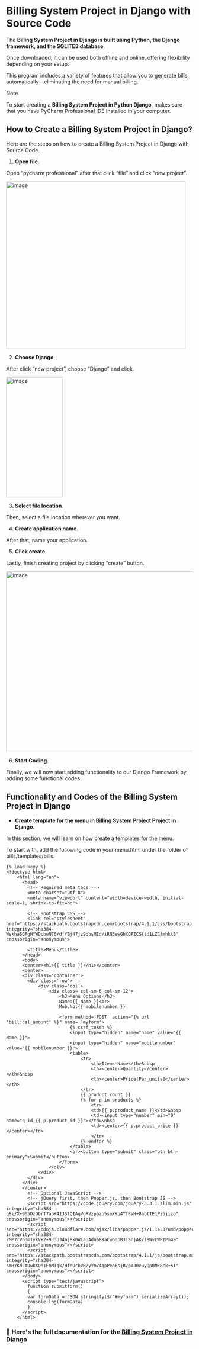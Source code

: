 # Billing System Project in Django with Source Code

The **Billing System Project in Django is built using Python, the Django framework, and the SQLITE3 database**. 

Once downloaded, it can be used both offline and online, offering flexibility depending on your setup.

This program includes a variety of features that allow you to generate bills automatically—eliminating the need for manual billing.

>[!NOTE]
> To start creating a **Billing System Project in Python Django**, makes sure that you have PyCharm Professional IDE Installed in your computer.

## How to Create a Billing System Project in Django?

Here are the steps on how to create a Billing System Project in Django with Source Code.

1. **Open file**.

Open “pycharm professional” after that click “file” and click “new project”.

<img width="484" height="453" alt="image" src="https://github.com/user-attachments/assets/8f2914c9-6609-4dcc-aa74-f858c8ff385f" />

2. **Choose Django**.

After click “new project”, choose “Django” and click.

<img width="152" height="325" alt="image" src="https://github.com/user-attachments/assets/9e28c7af-878e-42c7-8e0e-f005db43c5e1" />

3. **Select file location**.

Then, select a file location wherever you want.

4. **Create application name**.

After that, name your application.

5. **Click create**.

Lastly, finish creating project by clicking “create” button.

<img width="802" height="489" alt="image" src="https://github.com/user-attachments/assets/d435ae3b-2780-4a3b-8e2c-68a4d81a08e0" />

6. **Start Coding**.

Finally, we will now start adding functionality to our Django Framework by adding some functional codes.

## Functionality and Codes of the Billing System Project in Django


* **Create template for the menu in Billing System Project Project in Django**.

In this section, we will learn on how create a templates for the menu. 

To start with, add the following code in your menu.html under the folder of bills/templates/bills.

```
{% load keyy %}
<!doctype html>
	<html lang="en">
	  <head>
	    <!-- Required meta tags -->
	    <meta charset="utf-8">
	    <meta name="viewport" content="width=device-width, initial-scale=1, shrink-to-fit=no">

	    <!-- Bootstrap CSS -->
	    <link rel="stylesheet" href="https://stackpath.bootstrapcdn.com/bootstrap/4.1.1/css/bootstrap.min.css" integrity="sha384-WskhaSGFgHYWDcbwN70/dfYBj47jz9qbsMId/iRN3ewGhXQFZCSftd1LZCfmhktB" crossorigin="anonymous">

	    <title>Menu</title>
	  </head>
	  <body>
      <center><h1>{{ title }}</h1></center>
	  <center>
      <div class='container'>
	  	<div class='row'>
	  		<div class='col'>
	  			<div class='col-sm-6 col-sm-12'>
                    <h3>Menu Options</h3>
                    Name:{{ Name }}<br>
                    Mob.No:{{ mobilenumber }}

	 				<form method='POST' action="{% url 'bill:cal_amount' %}" name= 'myform'>
	 					{% csrf_token %}
                        <input type="hidden" name="name" value="{{ Name }}">
                        <input type="hidden" name="mobilenumber" value="{{ mobilenumber }}">
                        <table>
                            <tr>
                                <th>Items-Name</th>&nbsp
                                <th><center>Quantity</center></th>&nbsp
                                <th><center>Price[Per_units]</center></th>
                            </tr>
                            {{ product.count }}
                            {% for p in products %}
                                <tr>
                                <td>{{ p.product_name }}</td>&nbsp
                                <td><input type="number" min="0" name="q_id_{{ p.product_id }}"></td>&nbsp
                                <td><center>{{ p.product_price }}</center></td>
                                </tr>
                            {% endfor %}                            
                        </table>
	 					<br><button type="submit" class="btn btn-primary">Submit</button>
	  				</form>
	  			</div>
	  		</div>
	  	</div>
	  </div>
      </center>
	    <!-- Optional JavaScript -->
	    <!-- jQuery first, then Popper.js, then Bootstrap JS -->
	    <script src="https://code.jquery.com/jquery-3.3.1.slim.min.js" integrity="sha384-q8i/X+965DzO0rT7abK41JStQIAqVgRVzpbzo5smXKp4YfRvH+8abtTE1Pi6jizo" crossorigin="anonymous"></script>
	    <script src="https://cdnjs.cloudflare.com/ajax/libs/popper.js/1.14.3/umd/popper.min.js" integrity="sha384-ZMP7rVo3mIykV+2+9J3UJ46jBk0WLaUAdn689aCwoqbBJiSnjAK/l8WvCWPIPm49" crossorigin="anonymous"></script>
	    <script src="https://stackpath.bootstrapcdn.com/bootstrap/4.1.1/js/bootstrap.min.js" integrity="sha384-smHYKdLADwkXOn1EmN1qk/HfnUcbVRZyYmZ4qpPea6sjB/pTJ0euyQp0Mk8ck+5T" crossorigin="anonymous"></script>
	  </body>
	  <script type="text/javascript">
	  	function submitform()
	  	{
	  	var formData = JSON.stringify($("#myform").serializeArray());
	  	console.log(formData)
	  	}
	  </script>
	</html>
```

### 📌 Here's the full documentation for the [Billing System Project in Django](https://itsourcecode.com/free-projects/python-projects/billing-system-project-in-django-with-source-code/)

